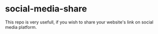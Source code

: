 # social-media-share
This repo is very usefull, if you wish to share your website's link on social media platform.
